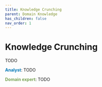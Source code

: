 ```yaml
---
title: Knowledge Crunching
parent: Domain Knowledge
has_children: false
nav_order: 1
---
```


# Knowledge Crunching

TODO

<span style="color: #0077b6">**Analyst**</span>: TODO

<span style="color: #79a355">**Domain expert**</span>: TODO 